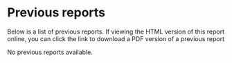 # Previous reports

Below is a list of previous reports. If viewing the HTML version of this report online, you can click the link to download a PDF version of a previous report

No previous reports available.

